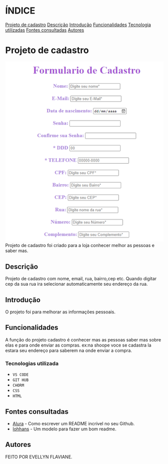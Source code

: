 # ÍNDICE
[Projeto de cadastro](#projeto-de-cadastro)
[Descrição](#descrição)
[Introdução](#introdução)
[Funcionalidades](#funcionalidades)
[Tecnologia utilizadas](#tecnologias-utilizada)
[Fontes consultadas](#fontes-consultadas)
[Autores](#autores)

# Projeto de cadastro
![capa do projeto](img/imagem.png)
Projeto de cadastro foi criado para a loja conhecer melhor as pessoas e saber mas.
## Descrição
Projeto de cadastro com nome, email, rua, bairro,cep etc. Quando digitar cep da sua rua ira selecionar automaticamente seu endereço da rua. 

## Introdução
O projeto foi para melhorar as informações pessoais.
## Funcionalidades
A função do projeto cadastro é conhecer mas as pessoas saber mas sobre elas e para onde enviar as compras. ex:na shoope voce se cadastra la estara seu endereço para saberem na onde enviar a compra.
### Tecnologias utilizada
* ``VS CODE``
* ``GIT HUB``
* ``CHORM``
* ``CSS``
* ``HTML``
## Fontes consultadas 

* [Alura](https://www.alura.com.br/artigos/escrever-bom-readme) - Como escrever um README incrível no seu Github.
* [lohhans](https://gist.github.com/lohhans/f8da0b147550df3f96914d3797e9fb89) - Um modelo para fazer um bom readme.

## Autores
FEITO POR EVELLYN FLAVIANE.